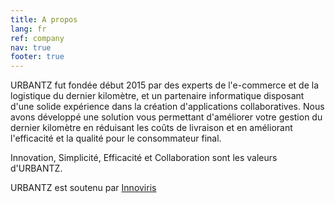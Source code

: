```yaml
---
title: A propos
lang: fr
ref: company
nav: true
footer: true
---
```


URBANTZ fut fondée début 2015 par des experts de l'e-commerce et de la logistique du dernier kilomètre, et un partenaire informatique disposant d'une solide expérience dans la création d'applications collaboratives. Nous avons développé une solution vous permettant d'améliorer votre gestion du dernier kilomètre en réduisant les coûts de livraison et en améliorant l'efficacité et la qualité pour le consommateur final.

Innovation, Simplicité, Efficacité et Collaboration sont les valeurs d'URBANTZ.

URBANTZ est soutenu par [Innoviris](http://www.innoviris.be/)
